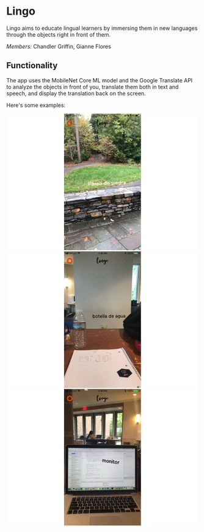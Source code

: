# Lingo
Lingo aims to educate lingual learners by immersing them in new languages through the objects right in front of them.

*Members:* Chandler Griffin, Gianne Flores

## Functionality

The app uses the MobileNet Core ML model and the Google Translate API to analyze the objects in front of you, translate them both in text and speech, and display the translation back on the screen.

Here's some examples:

![stone wall](gallery-1.jpg)
![bottle of water](gallery-2.jpg)
![monitor](gallery-3.jpg)